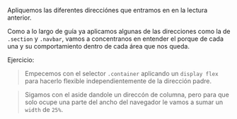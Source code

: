 Apliquemos las diferentes direcciónes que entramos en en la lectura anterior.

Como a lo largo de guía ya aplicamos algunas de las direcciones como la de `.section` y `.navbar`, vamos a concentranos en entender el porque de cada una y su comportamiento dentro de cada área que nos queda.

Ejercicio:
> Empecemos con el selector `.container` aplicando un `display flex` para hacerlo flexible independientemente de la dirección padre.

> Sigamos con el aside dandole un direccón de columna, pero para que solo ocupe una parte del ancho del navegador le vamos a sumar un `width` de `25%`.

> 



